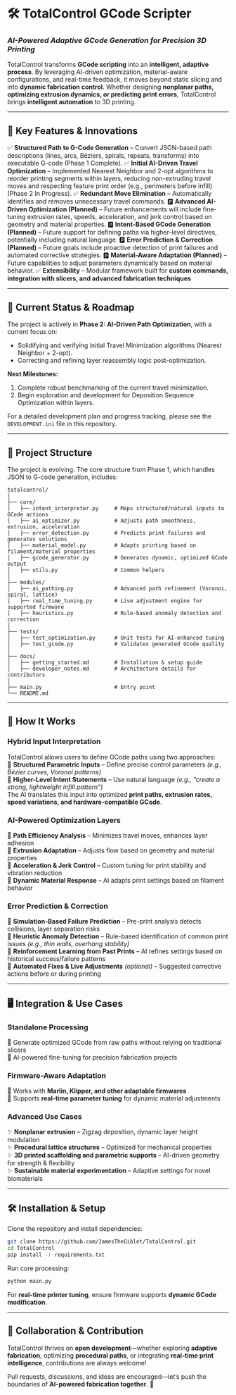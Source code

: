 # **🛠️ TotalControl GCode Scripter**  
### _AI-Powered Adaptive GCode Generation for Precision 3D Printing_  

TotalControl transforms **GCode scripting** into an **intelligent, adaptive process**. By leveraging AI-driven optimization, material-aware configurations, and real-time feedback, it moves beyond static slicing and into **dynamic fabrication control**. Whether designing **nonplanar paths, optimizing extrusion dynamics, or predicting print errors**, TotalControl brings **intelligent automation** to 3D printing.

---

## 🌟 **Key Features & Innovations**  
✅ **Structured Path to G-Code Generation** – Convert JSON-based path descriptions (lines, arcs, Béziers, spirals, repeats, transforms) into executable G-code (Phase 1 Complete).
✅ **Initial AI-Driven Travel Optimization** – Implemented Nearest Neighbor and 2-opt algorithms to reorder printing segments within layers, reducing non-extruding travel moves and respecting feature print order (e.g., perimeters before infill) (Phase 2 In Progress).
✅ **Redundant Move Elimination** – Automatically identifies and removes unnecessary travel commands.
🅿️ **Advanced AI-Driven Optimization (Planned)** – Future enhancements will include fine-tuning extrusion rates, speeds, acceleration, and jerk control based on geometry and material properties.
🅿️ **Intent-Based GCode Generation (Planned)** – Future support for defining paths via higher-level directives, potentially including natural language.
🅿️ **Error Prediction & Correction (Planned)** – Future goals include proactive detection of print failures and automated corrective strategies.
🅿️ **Material-Aware Adaptation (Planned)** – Future capabilities to adjust parameters dynamically based on material behavior.
✅ **Extensibility** – Modular framework built for **custom commands, integration with slicers, and advanced fabrication techniques**  

---
## 🎯 **Current Status & Roadmap**
The project is actively in **Phase 2: AI-Driven Path Optimization**, with a current focus on:
*   Solidifying and verifying initial Travel Minimization algorithms (Nearest Neighbor + 2-opt).
*   Correcting and refining layer reassembly logic post-optimization.

**Next Milestones:**
1.  Complete robust benchmarking of the current travel minimization.
2.  Begin exploration and development for Deposition Sequence Optimization within layers.

For a detailed development plan and progress tracking, please see the `DEVELOPMENT.ini` file in this repository.

---

## 📂 **Project Structure**  
The project is evolving. The core structure from Phase 1, which handles JSON to G-code generation, includes:
```
totalcontrol/  
│  
├── core/  
│   ├── intent_interpreter.py     # Maps structured/natural inputs to GCode actions  
│   ├── ai_optimizer.py           # Adjusts path smoothness, extrusion, acceleration  
│   ├── error_detection.py        # Predicts print failures and generates solutions  
│   ├── material_model.py         # Adapts printing based on filament/material properties  
│   ├── gcode_generator.py        # Generates dynamic, optimized GCode output  
│   ├── utils.py                  # Common helpers  
│  
├── modules/  
│   ├── ai_pathing.py             # Advanced path refinement (Voronoi, spiral, lattice)  
│   ├── real_time_tuning.py       # Live adjustment engine for supported firmware  
│   ├── heuristics.py             # Rule-based anomaly detection and correction  
│  
├── tests/  
│   ├── test_optimization.py      # Unit tests for AI-enhanced tuning  
│   ├── test_gcode.py             # Validates generated GCode quality  
│  
├── docs/  
│   ├── getting_started.md        # Installation & setup guide  
│   ├── developer_notes.md        # Architecture details for contributors  
│  
├── main.py                       # Entry point  
└── README.md  
```

---

## 🔧 **How It Works**  

### **Hybrid Input Interpretation**  
TotalControl allows users to define GCode paths using two approaches:  
🔹 **Structured Parametric Inputs** – Define precise control parameters _(e.g., Bézier curves, Voronoi patterns)_  
🔹 **Higher-Level Intent Statements** – Use natural language _(e.g., "create a strong, lightweight infill pattern")_  
The AI translates this input into optimized **print paths, extrusion rates, speed variations, and hardware-compatible GCode**.

### **AI-Powered Optimization Layers**  
🧠 **Path Efficiency Analysis** – Minimizes travel moves, enhances layer adhesion  
🧠 **Extrusion Adaptation** – Adjusts flow based on geometry and material properties  
🧠 **Acceleration & Jerk Control** – Custom tuning for print stability and vibration reduction  
🧠 **Dynamic Material Response** – AI adapts print settings based on filament behavior  

### **Error Prediction & Correction**  
🚨 **Simulation-Based Failure Prediction** – Pre-print analysis detects collisions, layer separation risks  
🚨 **Heuristic Anomaly Detection** – Rule-based identification of common print issues _(e.g., thin walls, overhang stability)_  
🚨 **Reinforcement Learning from Past Prints** – AI refines settings based on historical success/failure patterns  
🚨 **Automated Fixes & Live Adjustments** _(optional)_ – Suggested corrective actions before or during printing  
 
---

## 🖥️ **Integration & Use Cases**  

### **Standalone Processing**  
🔹 Generate optimized GCode from raw paths without relying on traditional slicers  
🔹 AI-powered fine-tuning for precision fabrication projects  

### **Firmware-Aware Adaptation**  
🔹 Works with **Marlin, Klipper, and other adaptable firmwares**  
🔹 Supports **real-time parameter tuning** for dynamic material adjustments  

### **Advanced Use Cases**  
✨ **Nonplanar extrusion** – Zigzag deposition, dynamic layer height modulation  
✨ **Procedural lattice structures** – Optimized for mechanical properties  
✨ **3D printed scaffolding and parametric supports** – AI-driven geometry for strength & flexibility  
✨ **Sustainable material experimentation** – Adaptive settings for novel biomaterials  

---

## 🛠️ **Installation & Setup**  

Clone the repository and install dependencies:  

```bash
git clone https://github.com/JamesTheGiblet/TotalControl.git  
cd TotalControl  
pip install -r requirements.txt  
```

Run core processing:  

```bash
python main.py  
```

For **real-time printer tuning**, ensure firmware supports **dynamic GCode modification**.  

---

## 🚀 **Collaboration & Contribution**  

TotalControl thrives on **open development**—whether exploring **adaptive fabrication**, optimizing **procedural paths**, or integrating **real-time print intelligence**, contributions are always welcome!  

Pull requests, discussions, and ideas are encouraged—let’s push the boundaries of **AI-powered fabrication together**. 🚀 
